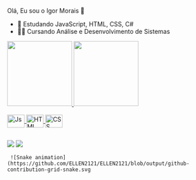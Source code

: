 Olá, Eu sou o Igor Morais 👋



- 🧠 Estudando JavaScript, HTML, CSS, C#
- 👨‍🎓 Cursando Análise e Desenvolvimento de Sistemas

<div>
    <a href = "https://github.com/IgorMorais1">
    <img height = "150em" src = "https://github-readme-stats.vercel.app/api?username=IgorMorais1&show_icons=true&theme=highcontrast&include_all_commits=true&count_private=true"/>
    <img height = "150em" src = "https://github-readme-stats.vercel.app/api/top-langs/?username=IgorMorais1&layout=compact&langs_count=16&theme=highcontrast"/>
</div>

<div style = "display: inline_block"><br>
    <img align="center" alt="Js" height="30" width="40" src="https://cdn.jsdelivr.net/gh/devicons/devicon/icons/javascript/javascript-original.svg" />
     <img align="center" alt="HTML" height="30" width="40" src="https://cdn.jsdelivr.net/gh/devicons/devicon/icons/html5/html5-original.svg" />
     <img align="center" alt="CSS" height="30" width="40" src="https://cdn.jsdelivr.net/gh/devicons/devicon/icons/css3/css3-original.svg" />
 </div>  
  
 ##
 
 <div>
   <a href = "mailto: igor.morais4657gmail.com"><img src = "https://img.shields.io/badge/Gmail-D14836?style=for-the-badge&logo=gmail&logoColor=white" target="_blank"></a>
  <a href= "https://www.linkedin.com/in/igor-morais-715a36131/" target ="_blank"><img src = "https://img.shields.io/badge/LinkedIn-0077B5?style=for-the-badge&logo=linkedin&logoColor=yellow" target ="_blank"></a>   
       
     
 </div>
    
     ![Snake animation](https://github.com/ELLEN2121/ELLEN2121/blob/output/github-contribution-grid-snake.svg
    

    

  
